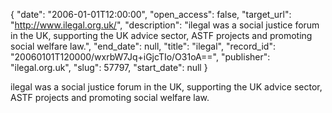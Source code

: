 {
  "date": "2006-01-01T12:00:00", 
  "open_access": false, 
  "target_url": "http://www.ilegal.org.uk/", 
  "description": "ilegal was a social justice forum in the UK, supporting the UK advice sector, ASTF projects and promoting social welfare law.", 
  "end_date": null, 
  "title": "ilegal", 
  "record_id": "20060101T120000/wxrbW7Jq+iGjcTIo/O31oA==", 
  "publisher": "ilegal.org.uk", 
  "slug": 57797, 
  "start_date": null
}

ilegal was a social justice forum in the UK, supporting the UK advice sector, ASTF projects and promoting social welfare law.